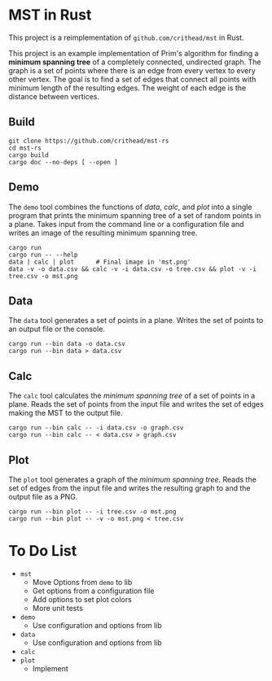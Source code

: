 # MST in Rust

This project is a reimplementation of `github.com/crithead/mst` in Rust.

This project is an example implementation of Prim's algorithm for finding
a __minimum spanning tree__ of a completely connected, undirected graph. The
graph is a set of points where there is an edge from every vertex to every
other vertex. The goal is to find a set of edges that connect all points
with minimum length of the resulting edges. The weight of each edge is the
distance between vertices.

## Build

```shell
git clone https://github.com/crithead/mst-rs
cd mst-rs
cargo build
cargo doc --no-deps [ --open ]
```

## Demo

The `demo` tool combines the functions of _data_, _calc_, and _plot_ into a
single program that prints the minimum spanning tree of a set of random points
in a plane.  Takes input from the command line or a configuration file and
writes an image of the resulting minimum spanning tree.

```shell
cargo run
cargo run -- --help
data | calc | plot      # Final image in 'mst.png'
data -v -o data.csv && calc -v -i data.csv -o tree.csv && plot -v -i tree.csv -o mst.png
```

## Data

The `data` tool generates a set of points in a plane.
Writes the set of points to an output file or the console.

```shell
cargo run --bin data -o data.csv
cargo run --bin data > data.csv
```

## Calc

The `calc` tool calculates the _minimum spanning tree_ of a set of points in a
plane.  Reads the set of points from the input file and writes the set of edges
making the MST to the output file.

```shell
cargo run --bin calc -- -i data.csv -o graph.csv
cargo run --bin calc -- < data.csv > graph.csv
```

## Plot

The `plot` tool generates a graph of the _minimum spanning tree_.
Reads the set of edges from the input file and writes the resulting graph to
and the output file as a PNG.

```shell
cargo run --bin plot -- -i tree.csv -o mst.png
cargo run --bin plot -- -v -o mst.png < tree.csv
```

# To Do List

- `mst`
  - Move Options from `demo` to lib
  - Get options from a configuration file
  - Add options to set plot colors
  - More unit tests
- `demo`
  - Use configuration and options from lib
- `data`
  - Use configuration and options from lib
- `calc`
- `plot`
  - Implement

